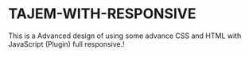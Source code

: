# TAJEM-WITH-RESPONSIVE
This is a Advanced design of using some advance CSS and HTML with JavaScript (Plugin) full responsive.! 
